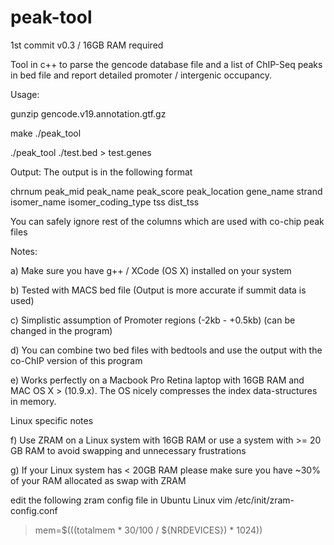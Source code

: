 # peak-tool
1st commit v0.3 / 16GB RAM required

Tool in c++ to parse the gencode database file and a list of ChIP-Seq peaks in bed file and report detailed promoter / intergenic occupancy.

Usage:

gunzip gencode.v19.annotation.gtf.gz 

make ./peak_tool 

./peak_tool ./test.bed > test.genes

Output: The output is in the following format

chrnum peak_mid peak_name peak_score peak_location gene_name strand isomer_name isomer_coding_type tss dist_tss

You can safely ignore rest of the columns which are used with co-chip peak files


Notes:

a) Make sure you have g++  / XCode (OS X) installed on your system

b) Tested with MACS bed file (Output is more accurate if summit data is used)

c) Simplistic assumption of Promoter regions (-2kb - +0.5kb) (can be changed in the program)

d) You can combine two bed files with bedtools and use the output with the co-ChIP version of this program

e) Works perfectly on a Macbook Pro Retina laptop with 16GB RAM and MAC OS X > (10.9.x).
   The OS nicely compresses the index data-structures in memory.

Linux specific notes

f) Use ZRAM on a Linux system with 16GB RAM or use a system with >= 20 GB RAM to avoid swapping and unnecessary frustrations

g) If your Linux system has < 20GB RAM please make sure you have ~30% of your RAM allocated as swap with ZRAM

edit the following zram config file in Ubuntu Linux
vim /etc/init/zram-config.conf
> mem=$(((totalmem * 30/100 / ${NRDEVICES}) * 1024))



